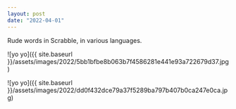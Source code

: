 ```yaml
---
layout: post
date: "2022-04-01"
---
```


Rude words in Scrabble, in various languages.

![yo yo]({{ site.baseurl }}/assets/images/2022/5bb1bfbe8b063b7f4586281e441e93a722679d37.jpg)

![yo yo]({{ site.baseurl }}/assets/images/2022/dd0f432dce79a37f5289ba797b407b0ca247e0ca.jpg)
